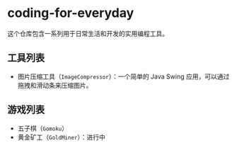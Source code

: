 # coding-for-everyday

这个仓库包含一系列用于日常生活和开发的实用编程工具。

## 工具列表

- 图片压缩工具（`ImageCompressor`）：一个简单的 Java Swing 应用，可以通过拖拽和滑动条来压缩图片。

## 游戏列表

- 五子棋（`Gomoku`）
- 黄金矿工（`GoldMiner`）：进行中
